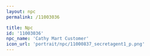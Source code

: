 ```yaml
---
layout: npc
permalink: /11003036

title: Npc
id: '11003036'
npc_name: 'Cathy Mart Customer'
icon_url: 'portrait/npc/11000837_secretagent1_p.png'
---
```

